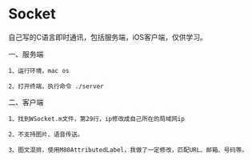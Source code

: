 # Socket

自己写的C语言即时通讯，包括服务端，iOS客户端，仅供学习。

一、服务端

	1、运行环境，mac os

	2、打开终端，执行命令 ./server

二、客户端

	1、找到WSocket.m文件，第29行，ip修改成自己所在的局域网ip

	2、不支持图片、语音传送。
	
	3、图文混排，使用M80AttributedLabel，我做了一定修改，匹配URL、邮箱、号码等。

